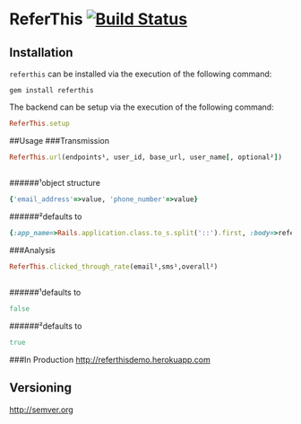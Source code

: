 <!-- https://github.com/twitter/bootstrap/blob/master/README.md
http://twitter.github.com/bootstrap/javascript.html -->
# ReferThis [![Build Status](https://secure.travis-ci.org/ahcarpenter/referthis.png?branch=master)][travis]
[travis]: http://travis-ci.org/ahcarpenter/referthis
## Installation
```referthis``` can be installed via the execution of the following command:
```
gem install referthis
```
The backend can be setup via the execution of the following command:
```ruby
ReferThis.setup
```
##Usage
###Transmission
```ruby
ReferThis.url(endpoints¹, user_id, base_url, user_name[, optional²])
```
## 
######¹object structure
```ruby
{'email_address'=>value, 'phone_number'=>value}
```

######²defaults to
```ruby
{:app_name=>Rails.application.class.to_s.split('::').first, :body=>referrer_name + ' has referred you to ' + optional[:app_name] + '! You might be interested in checking out the following: ' + url + '/'}
```

###Analysis
```ruby
ReferThis.clicked_through_rate(email¹,sms¹,overall²)
```
## 
######¹defaults to
```ruby
false
```

######²defaults to
```ruby
true
```
###In Production
http://referthisdemo.herokuapp.com
## Versioning
http://semver.org